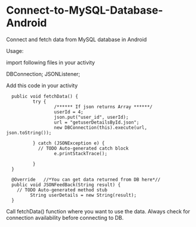 # Connect-to-MySQL-Database-Android
Connect and fetch data from MySQL database in Android

Usage:

import following files in your activity

DBConnection;
JSONListener;

Add this code in your activity

      public void fetchData() {
              try {
                      /****** If json returns Array ******/			
                      userId = 4;
                      json.put("user_id", userId);
                      url = "getuserDetailsById.json";
                      new DBConnection(this).execute(url, json.toString());

              } catch (JSONException e) {
                // TODO Auto-generated catch block
                      e.printStackTrace();

              }
      }
      
      @Override   //*You can get data returned from DB here*//
      public void JSONFeedBack(String result) { 
        // TODO Auto-generated method stub
             String userDetails = new String(result);
      }

Call fetchData() function where you want to use the data.
Always check for connection availability before connecting to DB. 
      
